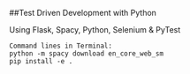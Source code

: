 ##Test Driven Development with Python

Using Flask, Spacy, Python, Selenium & PyTest

```
Command lines in Terminal:
python -m spacy download en_core_web_sm
pip install -e .
```
